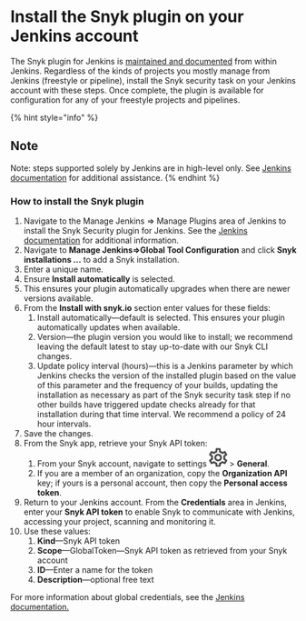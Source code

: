 # Install the Snyk plugin on your Jenkins account

The Snyk plugin for Jenkins is [maintained and documented](https://plugins.jenkins.io/snyk-security-scanner) from within Jenkins. Regardless of the kinds of projects you mostly manage from Jenkins \(freestyle or pipeline\), install the Snyk security task on your Jenkins account with these steps. Once complete, the plugin is available for configuration for any of your freestyle projects and pipelines.

{% hint style="info" %}
## Note

Note: steps supported solely by Jenkins are in high-level only. See [Jenkins documentation](https://jenkins.io/doc/) for additional assistance.
{% endhint %}

### How to install the Snyk plugin

1. Navigate to the Manage Jenkins =&gt; Manage Plugins area of Jenkins to install the Snyk Security plugin for Jenkins. See the [Jenkins documentation](https://jenkins.io/doc/) for additional information.
2. Navigate to **Manage Jenkins=&gt;Global Tool Configuration** and click **Snyk installations ...** to add a Snyk installation. 
3. Enter a unique name. 
4. Ensure **Install automatically** is selected. 
5. This ensures your plugin automatically upgrades when there are newer versions available. 
6. From the **Install with snyk.io** section enter values for these fields:
   1. Install automatically—default is selected. This ensures your plugin automatically updates when available.
   2. Version—the plugin version you would like to install; we recommend leaving the default latest to stay up-to-date with our Snyk CLI changes.
   3. Update policy interval \(hours\)—this is a Jenkins parameter by which Jenkins checks the version of the installed plugin based on the value of this parameter and the frequency of your builds, updating the installation as necessary as part of the Snyk security task step if no other builds have triggered update checks already for that installation during that time interval. We recommend a policy of 24 hour intervals.
7. Save the changes.
8. From the Snyk app, retrieve your Snyk API token:
   1. From your Snyk account, navigate to settings ![cog\_icon.png](../../.gitbook/assets/cog_icon.png) &gt; **General**.
   2. If you are a member of an organization, copy the **Organization API** key; if yours is a personal account, then copy the **Personal access token**.
9. Return to your Jenkins account. From the **Credentials** area in Jenkins, enter your **Snyk API token** to enable Snyk to communicate with Jenkins, accessing your project, scanning and monitoring it.
10. Use these values:
    1. **Kind**—Snyk API token
    2. **Scope**—GlobalToken—Snyk API token as retrieved from your Snyk account
    3. **ID**—Enter a name for the token
    4. **Description**—optional free text

For more information about global credentials, see the [Jenkins documentation.](https://plugins.jenkins.io/snyk-security-scanner)

